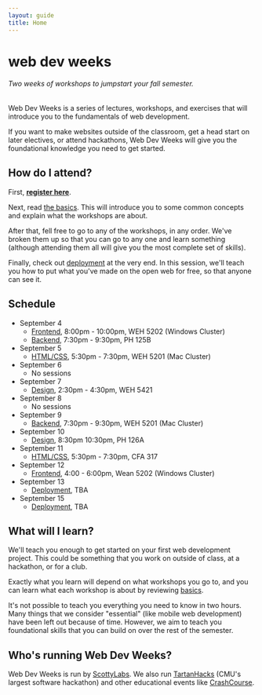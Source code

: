 ```yaml
---
layout: guide
title: Home
---
```


# web dev weeks

###### Two weeks of workshops to jumpstart your fall semester.

Web Dev Weeks is a series of lectures, workshops, and exercises that will introduce you to the fundamentals of web development.

If you want to make websites outside of the classroom, get a head start on later electives, or attend hackathons, Web Dev Weeks will give you the foundational knowledge you need to get started.

## How do I attend?
First, __[register here](https://docs.google.com/forms/d/1uuDuLjw7tiJVhwGSLuCla-rRwrCyIZorBuQsjKvvZXQ/viewform)__.

Next, read [the basics][basics]. This will introduce you to some common concepts and explain what the workshops are about.

After that, fell free to go to any of the workshops, in any order. We've broken them up so that you can go to any one and learn something (although attending them all will give you the most complete set of skills).

Finally, check out [deployment][deployment] at the very end. In this session, we'll teach you how to put what you've made on the open web for free, so that anyone can see it.

## Schedule
- September 4
  - [Frontend][frontend], 8:00pm - 10:00pm, WEH 5202 (Windows Cluster)
  - [Backend][backend], 7:30pm - 9:30pm, PH 125B
- September 5
  - [HTML/CSS][html], 5:30pm - 7:30pm, WEH 5201 (Mac Cluster)
- September 6
  - No sessions
- September 7
  - [Design][design], 2:30pm - 4:30pm, WEH 5421
- September 8
  - No sessions
- September 9
  - [Backend][backend], 7:30pm - 9:30pm, WEH 5201 (Mac Cluster)
- September 10
  - [Design][design], 8:30pm 10:30pm, PH 126A
- September 11
  - [HTML/CSS][html], 5:30pm - 7:30pm, CFA 317
- September 12
  - [Frontend][frontend], 4:00 - 6:00pm, Wean 5202 (Windows Cluster)
- September 13
  - [Deployment][deployment], TBA
- September 15
  - [Deployment][deployment], TBA

## What will I learn?
We'll teach you enough to get started on your first web development project. This could be something that you work on outside of class, at a hackathon, or for a club.

Exactly what you learn will depend on what workshops you go to, and you can learn what each workshop is about by reviewing [basics][basics].

It's not possible to teach you everything you need to know in two hours. Many things that we consider "essential" (like mobile web development) have been left out because of time. However, we aim to teach you foundational skills that you can build on over the rest of the semester.

## Who's running Web Dev Weeks?
Web Dev Weeks is run by [ScottyLabs](http://scottylabs.org). We also run [TartanHacks](http://tartanhacks.com/) (CMU's largest software hackathon) and other educational events like [CrashCourse](http://scottylabs.org/crashcourse-website/).

[basics]: /webdevweeks/basics/
[html]: /webdevweeks/html/
[design]: /webdevweeks/design/
[frontend]: /webdevweeks/frontend/
[backend]: /webdevweeks/backend/
[deployment]: /webdevweeks/deployment/
